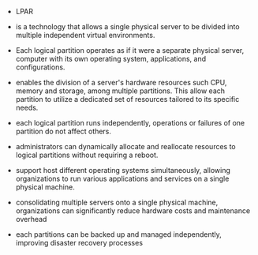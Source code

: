 - LPAR
- is a technology that allows a single physical server to be divided into multiple independent virtual environments.
- Each logical partition operates as if it were a separate physical server, computer with its own operating system, applications, and configurations.

- enables the division of a server's hardware resources such CPU, memory and storage, among multiple partitions. This allow each partition to utilize a dedicated set of resources tailored to its specific needs.
- each logical partition runs independently, operations or failures of one partition do not affect others.
- administrators can dynamically allocate and reallocate resources to logical partitions without requiring a reboot.
- support host different operating systems simultaneously, allowing organizations to run various applications and services on a single physical machine.

- consolidating multiple servers onto a single physical machine, organizations can significantly reduce hardware costs and maintenance overhead
- each partitions can be backed up and managed independently, improving disaster recovery processes